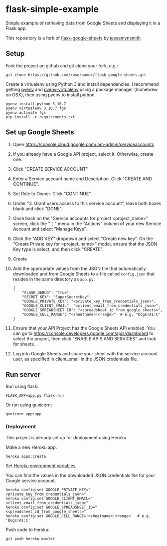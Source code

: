 # flask-simple-example

Simple example of retrieving data from Google Sheets and displaying it in a Flask app.

This repository is a fork of [flask-google-sheets](https://github.com/jessamynsmith/flask-google-sheets) by [jessamynsmith](https://github.com/jessamynsmith/)


## Setup

Fork the project on github and git clone your fork, e.g.:

    git clone https://github.com/<username>/flask-google-sheets.git

Create a virtualenv using Python 3 and install dependencies. I recommend getting [pyenv](https://github.com/pyenv/pyenv) and [pyenv-virtualenv](https://github.com/pyenv/pyenv-virtualenv) using a package manager (homebrew on OSX), then using pyenv to install python. 

    pyenv install python 3.10.7
    pyenv virtualenv 3.10.7 fgs
    pyenv activate fgs
    pip install -r requirements.txt


## Set up Google Sheets

1. Open https://console.cloud.google.com/iam-admin/serviceaccounts

1. If you already have a Google API project, select it. Otherwise, create one.

1. Click "CREATE SERVICE ACCOUNT"

1. Enter a Service account name and Description. Click "CREATE AND CONTINUE".

1. Set Role to Owner. Click "CONTINUE".

1. Under "3. Grant users access to this service account", leave both boxes blank and click "DONE".

1. Once back on the "Service accounts for project <project_name>" screen, click the "⋮" menu in the "Actions" column of your new Service Account and select "Manage Keys".

1. Click the "ADD KEY" dropdown and select "Create new key". On the "Create Private key for <project_name>" modal, ensure that the JSON Key type is select, and then click "CREATE".

1. Create 



1. Add the appropriate values from the JSON file that automatically downloaded and from Google Sheets to a file called `config.json` that resides in the same directory as `app.py`:

    ```{JSON}
    {
        "FLASK_DEBUG": "True",
        "SECRET_KEY": "SuperSecretKey",
        "GOOGLE_PRIVATE_KEY": "<private_key_from_credentials_json>",
        "GOOGLE_CLIENT_EMAIL": "<client_email_from_credentials_json>",
        "GOOGLE_SPREADSHEET_ID": "<spreadsheet_id_from_google_sheets>",
        "GOOGLE_CELL_RANGE": "<sheetname>!<range>"  # e.g. "Dogs!A1:C"
    }
    ```

1. Ensure that your API Project has the Google Sheets API enabled. You can go to https://console.developers.google.com/apis/dashboard to select the project, then click "ENABLE APIS AND SERVICES" and look for sheets.

1. Log into Google Sheets and share your sheet with the service account user, as specified in client_email in the JSON credentials file.

## Run server

Run using flask:

    FLASK_APP=app.py flask run

Or run using gunicorn:

    gunicorn app:app

### Deployment

This project is already set up for deployment using Heroku.

Make a new Heroku app:

    heroku apps:create

Set [Heroku environment variables](https://devcenter.heroku.com/articles/config-vars)

You can find the values in the downloaded JSON credentials file for your Google service account.

    heroku config:set GOOGLE_PRIVATE_KEY="<private_key_from_credentials_json>"
    heroku config:set GOOGLE_CLIENT_EMAIL="<client_email_from_credentials_json>"
    heroku config:set GOOGLE_SPREADSHEET_ID="<spreadsheet_id_from_google_sheets>"
    heroku config:set GOOGLE_CELL_RANGE='<sheetname>!<range>'  # e.g. 'Dogs!A1:C'

Push code to heroku:

    git push heroku master
